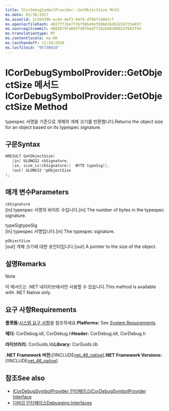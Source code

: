 ```yaml
---
title: ICorDebugSymbolProvider::GetObjectSize 메서드
ms.date: 03/30/2017
ms.assetid: 3c564396-ac64-4ef3-b4f6-df96f1d46fc7
ms.openlocfilehash: 4937ff1be7736f98be9efb9b01bdb322bf33e037
ms.sourcegitcommit: d8020797a6657d0fbbdff362b80300815f682f94
ms.translationtype: MT
ms.contentlocale: ko-KR
ms.lasthandoff: 11/24/2020
ms.locfileid: "95730810"
---
```

# <a name="icordebugsymbolprovidergetobjectsize-method"></a><span data-ttu-id="d8157-102">ICorDebugSymbolProvider::GetObjectSize 메서드</span><span class="sxs-lookup"><span data-stu-id="d8157-102">ICorDebugSymbolProvider::GetObjectSize Method</span></span>

<span data-ttu-id="d8157-103">typespec 서명을 기준으로 개체의 개체 크기를 반환합니다.</span><span class="sxs-lookup"><span data-stu-id="d8157-103">Returns the object size for an object based on its typespec signature.</span></span>  
  
## <a name="syntax"></a><span data-ttu-id="d8157-104">구문</span><span class="sxs-lookup"><span data-stu-id="d8157-104">Syntax</span></span>  
  
```cpp  
HRESULT GetObjectSize(  
   [in] ULONG32 cbSignature,  
   [in, size_is(cbSignature)]  BYTE typeSig[],  
   [out] ULONG32 *pObjectSize  
);  
```  
  
## <a name="parameters"></a><span data-ttu-id="d8157-105">매개 변수</span><span class="sxs-lookup"><span data-stu-id="d8157-105">Parameters</span></span>  

 `cbSignature`  
 <span data-ttu-id="d8157-106">[in] typespec 서명의 바이트 수입니다.</span><span class="sxs-lookup"><span data-stu-id="d8157-106">[in] The number of bytes in the typespec signature.</span></span>  
  
 <span data-ttu-id="d8157-107">typeSig</span><span class="sxs-lookup"><span data-stu-id="d8157-107">typeSig</span></span>  
 <span data-ttu-id="d8157-108">[in] typespec 서명입니다.</span><span class="sxs-lookup"><span data-stu-id="d8157-108">[in] The typespec signature.</span></span>  
  
 `pObjectSize`  
 <span data-ttu-id="d8157-109">[out] 개체 크기에 대한 포인터입니다.</span><span class="sxs-lookup"><span data-stu-id="d8157-109">[out] A pointer to the size of the object.</span></span>  
  
## <a name="remarks"></a><span data-ttu-id="d8157-110">설명</span><span class="sxs-lookup"><span data-stu-id="d8157-110">Remarks</span></span>  
  
> [!NOTE]
> <span data-ttu-id="d8157-111">이 메서드는 .NET 네이티브에서만 사용할 수 있습니다.</span><span class="sxs-lookup"><span data-stu-id="d8157-111">This method is available with .NET Native only.</span></span>  
  
## <a name="requirements"></a><span data-ttu-id="d8157-112">요구 사항</span><span class="sxs-lookup"><span data-stu-id="d8157-112">Requirements</span></span>  

 <span data-ttu-id="d8157-113">**플랫폼:**[시스템 요구 사항](../../get-started/system-requirements.md)을 참조하세요.</span><span class="sxs-lookup"><span data-stu-id="d8157-113">**Platforms:** See [System Requirements](../../get-started/system-requirements.md).</span></span>  
  
 <span data-ttu-id="d8157-114">**헤더:** CorDebug.idl, CorDebug.h</span><span class="sxs-lookup"><span data-stu-id="d8157-114">**Header:** CorDebug.idl, CorDebug.h</span></span>  
  
 <span data-ttu-id="d8157-115">**라이브러리:** CorGuids.lib</span><span class="sxs-lookup"><span data-stu-id="d8157-115">**Library:** CorGuids.lib</span></span>  
  
 <span data-ttu-id="d8157-116">**.NET Framework 버전:**[!INCLUDE[net_46_native](../../../../includes/net-46-native-md.md)]</span><span class="sxs-lookup"><span data-stu-id="d8157-116">**.NET Framework Versions:** [!INCLUDE[net_46_native](../../../../includes/net-46-native-md.md)]</span></span>  
  
## <a name="see-also"></a><span data-ttu-id="d8157-117">참조</span><span class="sxs-lookup"><span data-stu-id="d8157-117">See also</span></span>

- [<span data-ttu-id="d8157-118">ICorDebugSymbolProvider 인터페이스</span><span class="sxs-lookup"><span data-stu-id="d8157-118">ICorDebugSymbolProvider Interface</span></span>](icordebugsymbolprovider-interface.md)
- [<span data-ttu-id="d8157-119">디버깅 인터페이스</span><span class="sxs-lookup"><span data-stu-id="d8157-119">Debugging Interfaces</span></span>](debugging-interfaces.md)
